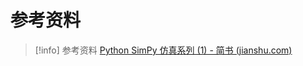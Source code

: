 # 参考资料
> [!info] 参考资料
> [Python SimPy 仿真系列 (1) - 简书 (jianshu.com)](https://www.jianshu.com/p/58be9567829c)